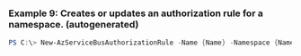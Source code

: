 
### Example 9: Creates or updates an authorization rule for a namespace. (autogenerated)
```powershell
PS C:\> New-AzServiceBusAuthorizationRule -Name {Name} -Namespace {Namespace} -ResourceGroupName MyResourceGroup -Rights {Rights} -Topic {Topic}


